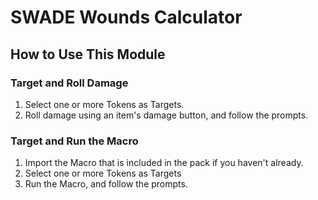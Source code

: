 # SWADE Wounds Calculator

## How to Use This Module

### Target and Roll Damage

1. Select one or more Tokens as Targets.
1. Roll damage using an item's damage button, and follow the prompts.

### Target and Run the Macro

1. Import the Macro that is included in the pack if you haven't already.
1. Select one or more Tokens as Targets
1. Run the Macro, and follow the prompts.
